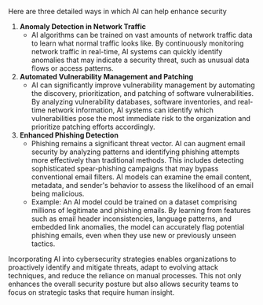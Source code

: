 Here are three detailed ways in which AI can help enhance security

1. **Anomaly Detection in Network Traffic**
   - AI algorithms can be trained on vast amounts of network traffic data to learn what normal traffic looks like. By continuously monitoring network traffic in real-time, AI systems can quickly identify anomalies that may indicate a security threat, such as unusual data flows or access patterns. 
2. **Automated Vulnerability Management and Patching**
   - AI can significantly improve vulnerability management by automating the discovery, prioritization, and patching of software vulnerabilities. By analyzing vulnerability databases, software inventories, and real-time network information, AI systems can identify which vulnerabilities pose the most immediate risk to the organization and prioritize patching efforts accordingly.
3. **Enhanced Phishing Detection**
   - Phishing remains a significant threat vector. AI can augment email security by analyzing patterns and identifying phishing attempts more effectively than traditional methods. This includes detecting sophisticated spear-phishing campaigns that may bypass conventional email filters. AI models can examine the email content, metadata, and sender's behavior to assess the likelihood of an email being malicious.
   - Example: An AI model could be trained on a dataset comprising millions of legitimate and phishing emails. By learning from features such as email header inconsistencies, language patterns, and embedded link anomalies, the model can accurately flag potential phishing emails, even when they use new or previously unseen tactics.

Incorporating AI into cybersecurity strategies enables organizations to proactively identify and mitigate threats, adapt to evolving attack techniques, and reduce the reliance on manual processes. This not only enhances the overall security posture but also allows security teams to focus on strategic tasks that require human insight.